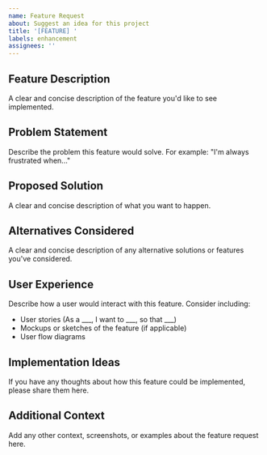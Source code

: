 ```yaml
---
name: Feature Request
about: Suggest an idea for this project
title: '[FEATURE] '
labels: enhancement
assignees: ''
---
```


## Feature Description

A clear and concise description of the feature you'd like to see implemented.

## Problem Statement

Describe the problem this feature would solve. For example: "I'm always frustrated when..."

## Proposed Solution

A clear and concise description of what you want to happen.

## Alternatives Considered

A clear and concise description of any alternative solutions or features you've considered.

## User Experience

Describe how a user would interact with this feature. Consider including:
- User stories (As a ___, I want to ___, so that ___)
- Mockups or sketches of the feature (if applicable)
- User flow diagrams

## Implementation Ideas

If you have any thoughts about how this feature could be implemented, please share them here.

## Additional Context

Add any other context, screenshots, or examples about the feature request here. 